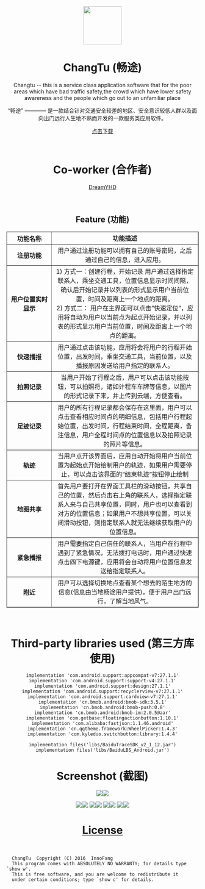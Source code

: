 <div align="center">

<img src="https://github.com/InnoFang/ChangTu/blob/master/app/src/main/res/mipmap-xxxhdpi/ic_launcher.png" height="100px" width="100px"/>

<h1> ChangTu (畅途) </h1>

<p>Changtu -- this is a service class application software that for the poor areas which have bad traffic safety,the crowd which have lower safety awareness and the people which go out to an unfamiliar place</p>

<p>“畅途” ———— 是一款结合针对交通安全较差的地区、安全意识较低人群以及面向出门远行人生地不熟而开发的一款服务类应用软件。</p>

<a href="https://github.com/InnoFang/ChangTu/blob/master/apk/changtu.apk?raw=true">点击下载</a>


<br />

<h1> Co-worker (合作者) </h1>

 <a href="https://github.com/DreamYHD">DreamYHD</a>

<br />

## Feature (功能)

   <table border="1px solid green" style="border-collapse: collapse" cellpadding="15">
        <tr>
            <th width="100px">功能名称</th>
            <td align="center"><strong>功能描述</strong></td>
        </tr>
        <tr>
            <th>注册功能</th>
            <td align="center">用户通过注册功能可以拥有自己的账号密码，之后通过自己的信息，进入应用。</td>
        </tr>
        <tr>
            <th>用户位置实时显示</th>
            <td align="center">1) 方式一：创建行程，开始记录
用户通过选择指定联系人，乘坐交通工具，位置信息显示时间间隔，确认后开始记录并以列表的形式显示用户当前位置，时间及距离上一个地点的距离。<br/>
2) 方式二：
用户在主界面可以点击”快速定位”，应用将自动为用户以当前点为起点开始记录，并以列表的形式显示用户当前位置，时间及距离上一个地点的距离。
</td>
        </tr>
        <tr>
            <th>快速播报</th>
            <td align="center">用户通过点击该功能，应用将会将用户的行程开始位置，出发时间，乘坐交通工具，当前位置，以及播报原因发送给用户指定的联系人。</td>
        </tr>
        <tr>
            <th>拍照记录</th>
            <td align="center">当用户开始了行程之后，用户可以点击该功能按钮，可以拍照将，诸如计程车车牌等信息，以图片的形式记录下来，并上传到云端，方便查看。</td>
        </tr>
        <tr>
            <th>足迹记录</th>
            <td align="center">用户的所有行程记录都会保存在这里面，用户可以点击查看相应时间点的明细信息，包括用户行程起始位置，出发时间，行程结束时间，全程距离，备注信息，用户全程时间点的位置信息以及拍照记录的照片等信息。</td>
        </tr>
        <tr>
            <th>轨迹</th>
            <td align="center">当用户点开该界面后，应用自动开始将用户当前位置为起始点开始绘制用户的轨迹，如果用户需要停止，可以点击该界面的“结束轨迹”按钮停止绘制</td>
        </tr>
        <tr>
            <th>地图共享</th>
            <td align="center">首先用户要打开在界面工具栏的滑动按钮，共享自己的位置，然后点击右上角的联系人，选择指定联系人来与自己共享位置，同时，用户也可以查看到对方的位置信息；如果用户不想共享位置，可以关闭滑动按钮，则指定联系人就无法继续获取用户的位置信息。</td>
        </tr>
        <tr>
            <th>紧急播报</th>
            <td align="center">用户需要指定自己信任的联系人，当用户在行程中遇到了紧急情况，无法拨打电话时，用户通过快速点击四下电源键，应用将会自动将用户位置信息发送给指定联系人。</td>
        </tr>
        <tr>
            <th>附近</th>
            <td align="center">用户可以选择切换地点查看某个想去的陌生地方的信息(信息由当地畅途用户提供)，便于用户出门远行，了解当地风气。</td>
        </tr>
    </table>

<br />

<h1>Third-party libraries used (第三方库使用)</h1>

		
	implementation 'com.android.support:appcompat-v7:27.1.1'
	implementation 'com.android.support:support-v4:27.1.1'
	implementation 'com.android.support:design:27.1.1'
	implementation 'com.android.support:recyclerview-v7:27.1.1'
	implementation 'com.android.support:cardview-v7:27.1.1'
	implementation 'cn.bmob.android:bmob-sdk:3.5.1'
	implementation 'cn.bmob.android:bmob-push:0.8'
	implementation 'cn.bmob.android:bmob-im:2.0.5@aar'
	implementation 'com.getbase:floatingactionbutton:1.10.1'
	implementation 'com.alibaba:fastjson:1.1.46.android'
	implementation 'cn.qqtheme.framework:WheelPicker:1.4.3'
	implementation 'com.kyleduo.switchbutton:library:1.4.4'

	implementation files('libs/BaiduTraceSDK_v2_1_12.jar')
	implementation files('libs/BaiduLBS_Android.jar')
    

# Screenshot (截图)

<img src="https://github.com/InnoFang/ChangTu/blob/master/picture/ppt_%E4%B8%BB%E7%95%8C%E9%9D%A2.png?raw=true"/><img src="https://github.com/InnoFang/ChangTu/blob/master/picture/ppt_%E5%BC%80%E5%A7%8B%E8%A1%8C%E7%A8%8B.png?raw=true"/>

<img src="https://github.com/InnoFang/ChangTu/blob/master/picture/ppt_%E4%BD%8D%E7%BD%AE%E5%85%B1%E4%BA%AB_1.png?raw=true"/><img src="https://github.com/InnoFang/ChangTu/blob/master/picture/ppt_%E5%85%B1%E4%BA%AB%E4%BD%8D%E7%BD%AE_2.png?raw=true"/>
<img src="https://github.com/InnoFang/ChangTu/blob/master/picture/ppt_%E6%92%AD%E6%8A%A5%E8%87%AA%E5%AE%9A%E4%B9%89%E6%A8%A1%E6%9D%BF.png?raw=true"/><img src="https://github.com/InnoFang/ChangTu/blob/master/picture/ppt_%E7%B4%A7%E6%80%A5%E6%B1%82%E5%8A%A9.png?raw=true"/>
<img src="https://github.com/InnoFang/ChangTu/blob/master/picture/ppt_%E8%B6%B3%E8%BF%B9%E8%AE%B0%E5%BD%95.png?raw=true"/><img src="https://github.com/InnoFang/ChangTu/blob/master/picture/ppt_%E8%BD%A8%E8%BF%B9%E6%98%BE%E7%A4%BA.png?raw=true"/>
<img src="https://github.com/InnoFang/ChangTu/blob/master/picture/ppt_%E9%99%84%E8%BF%91%E5%88%97%E8%A1%A8.png?raw=true"/><img src="https://github.com/InnoFang/ChangTu/blob/master/picture/ppt_%E9%99%84%E8%BF%91%E8%AF%84%E8%AE%BA.png?raw=true"/>


<h1><a href="https://github.com/InnoFang/ChangTu/blob/master/LICENSE">License</a></h1>
 
 </div> 

```
  ChangTu  Copyright (C) 2016  InnoFang
  This program comes with ABSOLUTELY NO WARRANTY; for details type `show w'.
  This is free software, and you are welcome to redistribute it
  under certain conditions; type `show c' for details.
```

